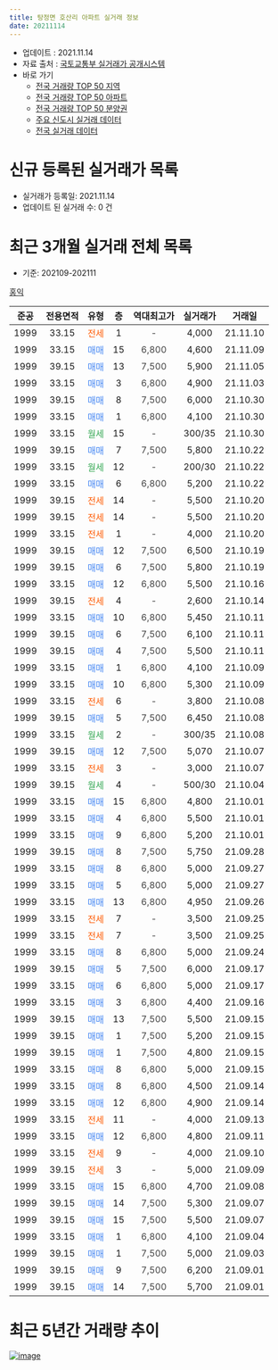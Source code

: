 ```yaml
---
title: 탕정면 호산리 아파트 실거래 정보
date: 20211114
---
```


* 업데이트 : 2021.11.14
* 자료 출처 : [국토교통부 실거래가 공개시스템](http://rt.molit.go.kr)
* 바로 가기
    * [전국 거래량 TOP 50 지역](https://apt-info.github.io/apt-trade-info/tr)
    * [전국 거래량 TOP 50 아파트](https://apt-info.github.io/apt-trade-info/ta)
    * [전국 거래량 TOP 50 분양권](https://apt-info.github.io/apt-trade-info/tb)
    * [주요 신도시 실거래 데이터](https://apt-info.github.io/apt-trade-info/newtown)
    * [전국 실거래 데이터](https://apt-info.github.io/apt-trade-info/all)



<script async src="https://pagead2.googlesyndication.com/pagead/js/adsbygoogle.js"></script>
<!-- 기본광고 -->
<ins class="adsbygoogle"
     style="display:block"
     data-ad-client="ca-pub-1142216861245946"
     data-ad-slot="4805727019"
     data-ad-format="auto"
     data-full-width-responsive="true"></ins>
<script>
     (adsbygoogle = window.adsbygoogle || []).push({});
</script>


# 신규 등록된 실거래가 목록

* 실거래가 등록일: 2021.11.14
* 업데이트 된 실거래 수: 0 건




<script async src="https://pagead2.googlesyndication.com/pagead/js/adsbygoogle.js"></script>
<!-- 기본광고 -->
<ins class="adsbygoogle"
     style="display:block"
     data-ad-client="ca-pub-1142216861245946"
     data-ad-slot="4805727019"
     data-ad-format="auto"
     data-full-width-responsive="true"></ins>
<script>
     (adsbygoogle = window.adsbygoogle || []).push({});
</script>


# 최근 3개월 실거래 전체 목록
* 기준: 202109-202111


[홍익](https://search.naver.com/search.naver?query=%ED%99%8D%EC%9D%B5)

|준공|전용면적|유형|층|역대최고가|실거래가|거래일|
|:---:|:---:|:---:|:---:|:---:|:---:|:---:|
|1999|33.15|<span style="color:#FF5A00">전세</span>|1|<span style="color:#444444">-</span>|4,000|21.11.10|
|1999|33.15|<span style="color:#4285F3">매매</span>|15|<span style="color:#444444">6,800</span>|4,600|21.11.09|
|1999|39.15|<span style="color:#4285F3">매매</span>|13|<span style="color:#444444">7,500</span>|5,900|21.11.05|
|1999|33.15|<span style="color:#4285F3">매매</span>|3|<span style="color:#444444">6,800</span>|4,900|21.11.03|
|1999|39.15|<span style="color:#4285F3">매매</span>|8|<span style="color:#444444">7,500</span>|6,000|21.10.30|
|1999|33.15|<span style="color:#4285F3">매매</span>|1|<span style="color:#444444">6,800</span>|4,100|21.10.30|
|1999|33.15|<span style="color:#34A853">월세</span>|15|<span style="color:#444444">-</span>|300/35|21.10.30|
|1999|39.15|<span style="color:#4285F3">매매</span>|7|<span style="color:#444444">7,500</span>|5,800|21.10.22|
|1999|33.15|<span style="color:#34A853">월세</span>|12|<span style="color:#444444">-</span>|200/30|21.10.22|
|1999|33.15|<span style="color:#4285F3">매매</span>|6|<span style="color:#444444">6,800</span>|5,200|21.10.22|
|1999|39.15|<span style="color:#FF5A00">전세</span>|14|<span style="color:#444444">-</span>|5,500|21.10.20|
|1999|39.15|<span style="color:#FF5A00">전세</span>|14|<span style="color:#444444">-</span>|5,500|21.10.20|
|1999|33.15|<span style="color:#FF5A00">전세</span>|1|<span style="color:#444444">-</span>|4,000|21.10.20|
|1999|39.15|<span style="color:#4285F3">매매</span>|12|<span style="color:#444444">7,500</span>|6,500|21.10.19|
|1999|39.15|<span style="color:#4285F3">매매</span>|6|<span style="color:#444444">7,500</span>|5,800|21.10.19|
|1999|33.15|<span style="color:#4285F3">매매</span>|12|<span style="color:#444444">6,800</span>|5,500|21.10.16|
|1999|39.15|<span style="color:#FF5A00">전세</span>|4|<span style="color:#444444">-</span>|2,600|21.10.14|
|1999|33.15|<span style="color:#4285F3">매매</span>|10|<span style="color:#444444">6,800</span>|5,450|21.10.11|
|1999|39.15|<span style="color:#4285F3">매매</span>|6|<span style="color:#444444">7,500</span>|6,100|21.10.11|
|1999|39.15|<span style="color:#4285F3">매매</span>|4|<span style="color:#444444">7,500</span>|5,500|21.10.11|
|1999|33.15|<span style="color:#4285F3">매매</span>|1|<span style="color:#444444">6,800</span>|4,100|21.10.09|
|1999|33.15|<span style="color:#4285F3">매매</span>|10|<span style="color:#444444">6,800</span>|5,300|21.10.09|
|1999|33.15|<span style="color:#FF5A00">전세</span>|6|<span style="color:#444444">-</span>|3,800|21.10.08|
|1999|39.15|<span style="color:#4285F3">매매</span>|5|<span style="color:#444444">7,500</span>|6,450|21.10.08|
|1999|33.15|<span style="color:#34A853">월세</span>|2|<span style="color:#444444">-</span>|300/35|21.10.08|
|1999|39.15|<span style="color:#4285F3">매매</span>|12|<span style="color:#444444">7,500</span>|5,070|21.10.07|
|1999|33.15|<span style="color:#FF5A00">전세</span>|3|<span style="color:#444444">-</span>|3,000|21.10.07|
|1999|39.15|<span style="color:#34A853">월세</span>|4|<span style="color:#444444">-</span>|500/30|21.10.04|
|1999|33.15|<span style="color:#4285F3">매매</span>|15|<span style="color:#444444">6,800</span>|4,800|21.10.01|
|1999|33.15|<span style="color:#4285F3">매매</span>|4|<span style="color:#444444">6,800</span>|5,500|21.10.01|
|1999|33.15|<span style="color:#4285F3">매매</span>|9|<span style="color:#444444">6,800</span>|5,200|21.10.01|
|1999|39.15|<span style="color:#4285F3">매매</span>|8|<span style="color:#444444">7,500</span>|5,750|21.09.28|
|1999|33.15|<span style="color:#4285F3">매매</span>|8|<span style="color:#444444">6,800</span>|5,000|21.09.27|
|1999|33.15|<span style="color:#4285F3">매매</span>|5|<span style="color:#444444">6,800</span>|5,000|21.09.27|
|1999|33.15|<span style="color:#4285F3">매매</span>|13|<span style="color:#444444">6,800</span>|4,950|21.09.26|
|1999|33.15|<span style="color:#FF5A00">전세</span>|7|<span style="color:#444444">-</span>|3,500|21.09.25|
|1999|33.15|<span style="color:#FF5A00">전세</span>|7|<span style="color:#444444">-</span>|3,500|21.09.25|
|1999|33.15|<span style="color:#4285F3">매매</span>|8|<span style="color:#444444">6,800</span>|5,000|21.09.24|
|1999|39.15|<span style="color:#4285F3">매매</span>|5|<span style="color:#444444">7,500</span>|6,000|21.09.17|
|1999|33.15|<span style="color:#4285F3">매매</span>|6|<span style="color:#444444">6,800</span>|5,000|21.09.17|
|1999|33.15|<span style="color:#4285F3">매매</span>|3|<span style="color:#444444">6,800</span>|4,400|21.09.16|
|1999|39.15|<span style="color:#4285F3">매매</span>|13|<span style="color:#444444">7,500</span>|5,500|21.09.15|
|1999|39.15|<span style="color:#4285F3">매매</span>|1|<span style="color:#444444">7,500</span>|5,200|21.09.15|
|1999|39.15|<span style="color:#4285F3">매매</span>|1|<span style="color:#444444">7,500</span>|4,800|21.09.15|
|1999|33.15|<span style="color:#4285F3">매매</span>|8|<span style="color:#444444">6,800</span>|5,000|21.09.15|
|1999|33.15|<span style="color:#4285F3">매매</span>|8|<span style="color:#444444">6,800</span>|4,500|21.09.14|
|1999|33.15|<span style="color:#4285F3">매매</span>|12|<span style="color:#444444">6,800</span>|4,900|21.09.14|
|1999|33.15|<span style="color:#FF5A00">전세</span>|11|<span style="color:#444444">-</span>|4,000|21.09.13|
|1999|33.15|<span style="color:#4285F3">매매</span>|12|<span style="color:#444444">6,800</span>|4,800|21.09.11|
|1999|33.15|<span style="color:#FF5A00">전세</span>|9|<span style="color:#444444">-</span>|4,000|21.09.10|
|1999|39.15|<span style="color:#FF5A00">전세</span>|3|<span style="color:#444444">-</span>|5,000|21.09.09|
|1999|33.15|<span style="color:#4285F3">매매</span>|15|<span style="color:#444444">6,800</span>|4,700|21.09.08|
|1999|39.15|<span style="color:#4285F3">매매</span>|14|<span style="color:#444444">7,500</span>|5,300|21.09.07|
|1999|39.15|<span style="color:#4285F3">매매</span>|15|<span style="color:#444444">7,500</span>|5,500|21.09.07|
|1999|33.15|<span style="color:#4285F3">매매</span>|1|<span style="color:#444444">6,800</span>|4,100|21.09.04|
|1999|39.15|<span style="color:#4285F3">매매</span>|1|<span style="color:#444444">7,500</span>|5,000|21.09.03|
|1999|39.15|<span style="color:#4285F3">매매</span>|9|<span style="color:#444444">7,500</span>|6,200|21.09.01|
|1999|39.15|<span style="color:#4285F3">매매</span>|14|<span style="color:#444444">7,500</span>|5,700|21.09.01|



<script async src="https://pagead2.googlesyndication.com/pagead/js/adsbygoogle.js"></script>
<!-- 기본광고 -->
<ins class="adsbygoogle"
     style="display:block"
     data-ad-client="ca-pub-1142216861245946"
     data-ad-slot="4805727019"
     data-ad-format="auto"
     data-full-width-responsive="true"></ins>
<script>
     (adsbygoogle = window.adsbygoogle || []).push({});
</script>


# 최근 5년간 거래량 추이


<div style="width:100%;">
    <canvas id="deal_progress" height="200"></canvas>
</div>

<script>
new Chart(document.getElementById("deal_progress"), {
    type: 'line',
    data: {
        labels: ['16.01','16.02','16.03','16.04','16.05','16.06','16.07','16.08','16.09','16.10','16.11','16.12','17.01','17.02','17.03','17.04','17.05','17.06','17.07','17.08','17.09','17.10','17.11','17.12','18.01','18.02','18.03','18.04','18.05','18.06','18.07','18.08','18.09','18.10','18.11','18.12','19.01','19.02','19.03','19.04','19.05','19.06','19.07','19.08','19.09','19.10','19.11','19.12','20.01','20.02','20.03','20.04','20.05','20.06','20.07','20.08','20.09','20.10','20.11','20.12','21.01','21.02','21.03','21.04','21.05','21.06','21.07','21.08','21.09','21.10','21.11'],
        datasets: [{
            label: '매매/분양권',
            data: [13,18,18,12,9,18,7,15,11,28,20,5,15,33,18,8,22,18,8,8,14,10,1,4,6,4,8,3,0,3,1,3,4,0,1,5,7,4,6,2,1,0,2,3,3,6,5,2,8,8,2,7,4,3,9,5,4,1,7,39,19,16,18,18,18,14,22,36,22,17,3],
            borderColor: "rgba(66, 133, 243, 1)",
            backgroundColor: "rgba(66, 133, 243, 0.05)",
            borderWidth: 1,
            pointRadius: 0,
            fill: false,
            lineTension: 0
        },{
            label: '전/월세',
            data: [12,14,8,8,6,2,2,3,2,0,5,4,4,1,1,3,1,3,3,3,2,2,4,5,3,4,8,4,1,6,3,4,1,2,4,1,6,5,4,5,7,5,5,1,2,2,2,3,4,3,8,1,1,3,3,1,1,3,6,6,6,9,2,7,7,13,9,9,5,10,1],
            borderColor: "rgba(255, 90, 0, 1)",
            backgroundColor: "rgba(255, 90, 0, 0.05)",
            borderWidth: 1,
            pointRadius: 0,
            fill: false,
            lineTension: 0
        },{
            label: '합계',
            data: [25,32,26,20,15,20,9,18,13,28,25,9,19,34,19,11,23,21,11,11,16,12,5,9,9,8,16,7,1,9,4,7,5,2,5,6,13,9,10,7,8,5,7,4,5,8,7,5,12,11,10,8,5,6,12,6,5,4,13,45,25,25,20,25,25,27,31,45,27,27,4],
            borderColor: "rgba(0, 0, 0, 1)",
            backgroundColor: "rgba(0, 0, 0, 0.03)",
            borderWidth: 0.1,
            pointRadius: 0,
            fill: true,
            lineTension: 0
        }
        ]
    },
    options: {
        responsive: true,
        title: {
            display: false
        },
        tooltips: {
            mode: 'index',
            intersect: false
        },
        hover: {
            mode: 'nearest',
            intersect: true
        },
        scales: {
            xAxes: [{
                display: true,
                scaleLabel: {
                    display: true,
                    labelString: '년/월'
                }
            }],
            yAxes: [{
                display: true,
                ticks: {
                    suggestedMin: 0,
                },
                scaleLabel: {
                    display: true,
                    labelString: '실거래 수'
                }
            }]
        }
    }
});

</script>


[![image](https://apt-info.github.io/images/2020-01-03-apt-trade-info/1024x500.png)](https://play.google.com/store/apps/details?id=com.aptinfo.apttradeinfo)

